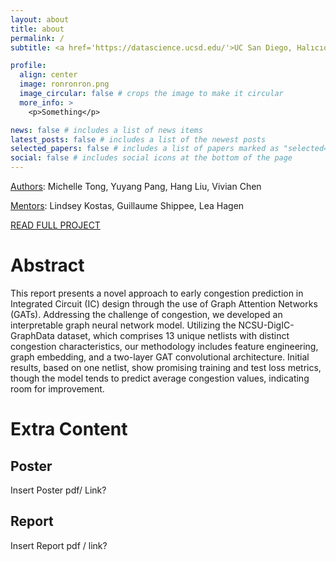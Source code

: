```yaml
---
layout: about
title: about
permalink: /
subtitle: <a href='https://datascience.ucsd.edu/'>UC San Diego, Halıcıoğlu Data Science Institute</a>

profile:
  align: center
  image: ronronron.png
  image_circular: false # crops the image to make it circular
  more_info: >
    <p>Something</p>

news: false # includes a list of news items
latest_posts: false # includes a list of the newest posts
selected_papers: false # includes a list of papers marked as "selected={true}"
social: false # includes social icons at the bottom of the page
---
```

[Authors](https://m1tong.github.io/DSC180-Website/contributors/): Michelle Tong, Yuyang Pang, Hang Liu, Vivian Chen

[Mentors](https://m1tong.github.io/DSC180-Website/contributors/): Lindsey Kostas, Guillaume Shippee, Lea Hagen


[READ FULL PROJECT](https://m1tong.github.io/DSC180-Website/project/)

# Abstract
This report presents a novel approach to early congestion prediction in Integrated Circuit (IC) design through the use of Graph Attention Networks (GATs). Addressing the challenge of congestion, we developed an interpretable graph neural network model. Utilizing the NCSU-DigIC-GraphData dataset, which comprises 13 unique netlists with distinct congestion characteristics, our methodology includes feature engineering, graph embedding, and a two-layer GAT convolutional architecture. Initial results, based on one netlist, show promising training and test loss metrics, though the model tends to predict average congestion values, indicating room for improvement.


# Extra Content
## Poster
Insert Poster pdf/ Link?
## Report
Insert Report pdf / link?

